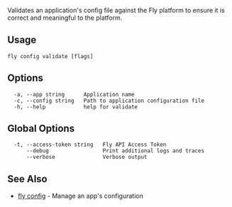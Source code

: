 Validates an application's config file against the Fly platform to
ensure it is correct and meaningful to the platform.

## Usage
~~~
fly config validate [flags]
~~~

## Options

~~~
  -a, --app string      Application name
  -c, --config string   Path to application configuration file
  -h, --help            help for validate
~~~

## Global Options

~~~
  -t, --access-token string   Fly API Access Token
      --debug                 Print additional logs and traces
      --verbose               Verbose output
~~~

## See Also

* [fly config](/docs/flyctl/fly-config/)	 - Manage an app's configuration

